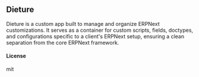 ## Dieture

Dieture is a custom app built to manage and organize ERPNext customizations. It serves as a container for custom scripts, fields, doctypes, and configurations specific to a client's ERPNext setup, ensuring a clean separation from the core ERPNext framework.

#### License

mit